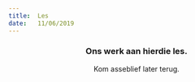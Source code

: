```yaml
---
title:  Les
date:   11/06/2019
---
```


### <center>Ons werk aan hierdie les.</center>
<center>Kom asseblief later terug.</center>